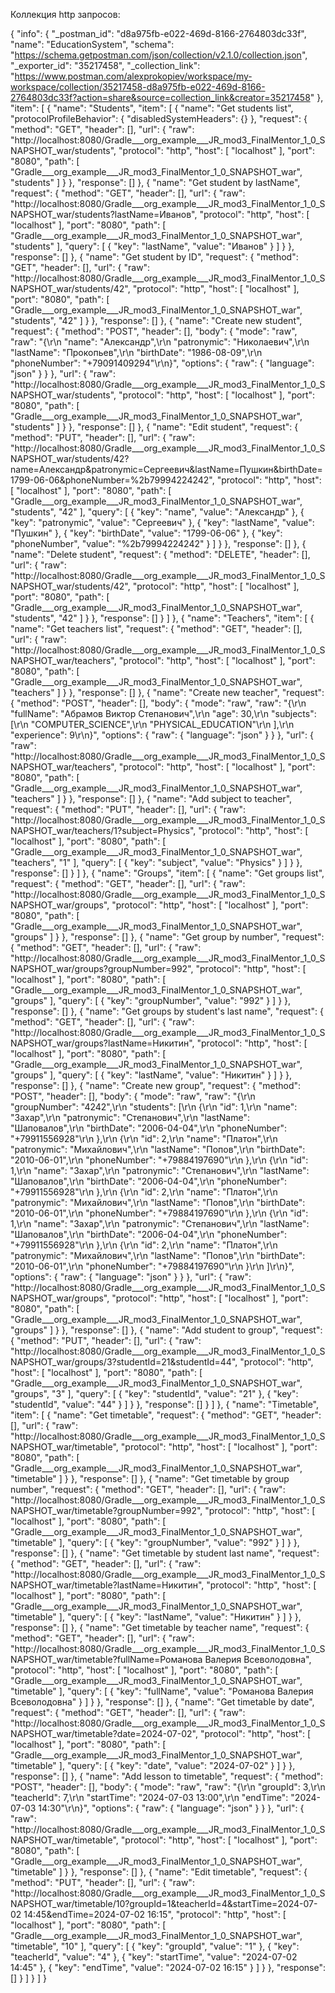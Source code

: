 Коллекция http запросов:

{
"info": {
"_postman_id": "d8a975fb-e022-469d-8166-2764803dc33f",
"name": "EducationSystem",
"schema": "https://schema.getpostman.com/json/collection/v2.1.0/collection.json",
"_exporter_id": "35217458",
"_collection_link": "https://www.postman.com/alexprokopiev/workspace/my-workspace/collection/35217458-d8a975fb-e022-469d-8166-2764803dc33f?action=share&source=collection_link&creator=35217458"
},
"item": [
{
"name": "Students",
"item": [
{
"name": "Get students list",
"protocolProfileBehavior": {
"disabledSystemHeaders": {}
},
"request": {
"method": "GET",
"header": [],
"url": {
"raw": "http://localhost:8080/Gradle___org_example___JR_mod3_FinalMentor_1_0_SNAPSHOT_war/students",
"protocol": "http",
"host": [
"localhost"
],
"port": "8080",
"path": [
"Gradle___org_example___JR_mod3_FinalMentor_1_0_SNAPSHOT_war",
"students"
]
}
},
"response": []
},
{
"name": "Get student by lastName",
"request": {
"method": "GET",
"header": [],
"url": {
"raw": "http://localhost:8080/Gradle___org_example___JR_mod3_FinalMentor_1_0_SNAPSHOT_war/students?lastName=Иванов",
"protocol": "http",
"host": [
"localhost"
],
"port": "8080",
"path": [
"Gradle___org_example___JR_mod3_FinalMentor_1_0_SNAPSHOT_war",
"students"
],
"query": [
{
"key": "lastName",
"value": "Иванов"
}
]
}
},
"response": []
},
{
"name": "Get student by ID",
"request": {
"method": "GET",
"header": [],
"url": {
"raw": "http://localhost:8080/Gradle___org_example___JR_mod3_FinalMentor_1_0_SNAPSHOT_war/students/42",
"protocol": "http",
"host": [
"localhost"
],
"port": "8080",
"path": [
"Gradle___org_example___JR_mod3_FinalMentor_1_0_SNAPSHOT_war",
"students",
"42"
]
}
},
"response": []
},
{
"name": "Create new student",
"request": {
"method": "POST",
"header": [],
"body": {
"mode": "raw",
"raw": "{\r\n    \"name\": \"Александр\",\r\n    \"patronymic\": \"Николаевич\",\r\n    \"lastName\": \"Прокопьев\",\r\n    \"birthDate\": \"1986-08-09\",\r\n    \"phoneNumber\": \"+79091409294\"\r\n}",
"options": {
"raw": {
"language": "json"
}
}
},
"url": {
"raw": "http://localhost:8080/Gradle___org_example___JR_mod3_FinalMentor_1_0_SNAPSHOT_war/students",
"protocol": "http",
"host": [
"localhost"
],
"port": "8080",
"path": [
"Gradle___org_example___JR_mod3_FinalMentor_1_0_SNAPSHOT_war",
"students"
]
}
},
"response": []
},
{
"name": "Edit student",
"request": {
"method": "PUT",
"header": [],
"url": {
"raw": "http://localhost:8080/Gradle___org_example___JR_mod3_FinalMentor_1_0_SNAPSHOT_war/students/42?name=Александр&patronymic=Сергеевич&lastName=Пушкин&birthDate=1799-06-06&phoneNumber=%2b79994224242",
"protocol": "http",
"host": [
"localhost"
],
"port": "8080",
"path": [
"Gradle___org_example___JR_mod3_FinalMentor_1_0_SNAPSHOT_war",
"students",
"42"
],
"query": [
{
"key": "name",
"value": "Александр"
},
{
"key": "patronymic",
"value": "Сергеевич"
},
{
"key": "lastName",
"value": "Пушкин"
},
{
"key": "birthDate",
"value": "1799-06-06"
},
{
"key": "phoneNumber",
"value": "%2b79994224242"
}
]
}
},
"response": []
},
{
"name": "Delete student",
"request": {
"method": "DELETE",
"header": [],
"url": {
"raw": "http://localhost:8080/Gradle___org_example___JR_mod3_FinalMentor_1_0_SNAPSHOT_war/students/42",
"protocol": "http",
"host": [
"localhost"
],
"port": "8080",
"path": [
"Gradle___org_example___JR_mod3_FinalMentor_1_0_SNAPSHOT_war",
"students",
"42"
]
}
},
"response": []
}
]
},
{
"name": "Teachers",
"item": [
{
"name": "Get teachers list",
"request": {
"method": "GET",
"header": [],
"url": {
"raw": "http://localhost:8080/Gradle___org_example___JR_mod3_FinalMentor_1_0_SNAPSHOT_war/teachers",
"protocol": "http",
"host": [
"localhost"
],
"port": "8080",
"path": [
"Gradle___org_example___JR_mod3_FinalMentor_1_0_SNAPSHOT_war",
"teachers"
]
}
},
"response": []
},
{
"name": "Create new teacher",
"request": {
"method": "POST",
"header": [],
"body": {
"mode": "raw",
"raw": "{\r\n    \"fullName\": \"Абрамов Виктор Степанович\",\r\n    \"age\": 30,\r\n    \"subjects\": [\r\n        \"COMPUTER_SCIENCE\",\r\n        \"PHYSICAL_EDUCATION\"\r\n    ],\r\n    \"experience\": 9\r\n}",
"options": {
"raw": {
"language": "json"
}
}
},
"url": {
"raw": "http://localhost:8080/Gradle___org_example___JR_mod3_FinalMentor_1_0_SNAPSHOT_war/teachers",
"protocol": "http",
"host": [
"localhost"
],
"port": "8080",
"path": [
"Gradle___org_example___JR_mod3_FinalMentor_1_0_SNAPSHOT_war",
"teachers"
]
}
},
"response": []
},
{
"name": "Add subject to teacher",
"request": {
"method": "PUT",
"header": [],
"url": {
"raw": "http://localhost:8080/Gradle___org_example___JR_mod3_FinalMentor_1_0_SNAPSHOT_war/teachers/1?subject=Physics",
"protocol": "http",
"host": [
"localhost"
],
"port": "8080",
"path": [
"Gradle___org_example___JR_mod3_FinalMentor_1_0_SNAPSHOT_war",
"teachers",
"1"
],
"query": [
{
"key": "subject",
"value": "Physics"
}
]
}
},
"response": []
}
]
},
{
"name": "Groups",
"item": [
{
"name": "Get groups list",
"request": {
"method": "GET",
"header": [],
"url": {
"raw": "http://localhost:8080/Gradle___org_example___JR_mod3_FinalMentor_1_0_SNAPSHOT_war/groups",
"protocol": "http",
"host": [
"localhost"
],
"port": "8080",
"path": [
"Gradle___org_example___JR_mod3_FinalMentor_1_0_SNAPSHOT_war",
"groups"
]
}
},
"response": []
},
{
"name": "Get group by number",
"request": {
"method": "GET",
"header": [],
"url": {
"raw": "http://localhost:8080/Gradle___org_example___JR_mod3_FinalMentor_1_0_SNAPSHOT_war/groups?groupNumber=992",
"protocol": "http",
"host": [
"localhost"
],
"port": "8080",
"path": [
"Gradle___org_example___JR_mod3_FinalMentor_1_0_SNAPSHOT_war",
"groups"
],
"query": [
{
"key": "groupNumber",
"value": "992"
}
]
}
},
"response": []
},
{
"name": "Get groups by student's last name",
"request": {
"method": "GET",
"header": [],
"url": {
"raw": "http://localhost:8080/Gradle___org_example___JR_mod3_FinalMentor_1_0_SNAPSHOT_war/groups?lastName=Никитин",
"protocol": "http",
"host": [
"localhost"
],
"port": "8080",
"path": [
"Gradle___org_example___JR_mod3_FinalMentor_1_0_SNAPSHOT_war",
"groups"
],
"query": [
{
"key": "lastName",
"value": "Никитин"
}
]
}
},
"response": []
},
{
"name": "Create new group",
"request": {
"method": "POST",
"header": [],
"body": {
"mode": "raw",
"raw": "{\r\n    \"groupNumber\": \"4242\",\r\n    \"students\": [\r\n        {\r\n            \"id\": 1,\r\n            \"name\": \"Захар\",\r\n            \"patronymic\": \"Степанович\",\r\n            \"lastName\": \"Шаповалов\",\r\n            \"birthDate\": \"2006-04-04\",\r\n            \"phoneNumber\": \"+79911556928\"\r\n        },\r\n        {\r\n            \"id\": 2,\r\n            \"name\": \"Платон\",\r\n            \"patronymic\": \"Михайлович\",\r\n            \"lastName\": \"Попов\",\r\n            \"birthDate\": \"2010-06-01\",\r\n            \"phoneNumber\": \"+79884197690\"\r\n        },\r\n        {\r\n            \"id\": 1,\r\n            \"name\": \"Захар\",\r\n            \"patronymic\": \"Степанович\",\r\n            \"lastName\": \"Шаповалов\",\r\n            \"birthDate\": \"2006-04-04\",\r\n            \"phoneNumber\": \"+79911556928\"\r\n        },\r\n        {\r\n            \"id\": 2,\r\n            \"name\": \"Платон\",\r\n            \"patronymic\": \"Михайлович\",\r\n            \"lastName\": \"Попов\",\r\n            \"birthDate\": \"2010-06-01\",\r\n            \"phoneNumber\": \"+79884197690\"\r\n        },\r\n        {\r\n            \"id\": 1,\r\n            \"name\": \"Захар\",\r\n            \"patronymic\": \"Степанович\",\r\n            \"lastName\": \"Шаповалов\",\r\n            \"birthDate\": \"2006-04-04\",\r\n            \"phoneNumber\": \"+79911556928\"\r\n        },\r\n        {\r\n            \"id\": 2,\r\n            \"name\": \"Платон\",\r\n            \"patronymic\": \"Михайлович\",\r\n            \"lastName\": \"Попов\",\r\n            \"birthDate\": \"2010-06-01\",\r\n            \"phoneNumber\": \"+79884197690\"\r\n        }\r\n    ]\r\n}",
"options": {
"raw": {
"language": "json"
}
}
},
"url": {
"raw": "http://localhost:8080/Gradle___org_example___JR_mod3_FinalMentor_1_0_SNAPSHOT_war/groups",
"protocol": "http",
"host": [
"localhost"
],
"port": "8080",
"path": [
"Gradle___org_example___JR_mod3_FinalMentor_1_0_SNAPSHOT_war",
"groups"
]
}
},
"response": []
},
{
"name": "Add student to group",
"request": {
"method": "PUT",
"header": [],
"url": {
"raw": "http://localhost:8080/Gradle___org_example___JR_mod3_FinalMentor_1_0_SNAPSHOT_war/groups/3?studentId=21&studentId=44",
"protocol": "http",
"host": [
"localhost"
],
"port": "8080",
"path": [
"Gradle___org_example___JR_mod3_FinalMentor_1_0_SNAPSHOT_war",
"groups",
"3"
],
"query": [
{
"key": "studentId",
"value": "21"
},
{
"key": "studentId",
"value": "44"
}
]
}
},
"response": []
}
]
},
{
"name": "Timetable",
"item": [
{
"name": "Get timetable",
"request": {
"method": "GET",
"header": [],
"url": {
"raw": "http://localhost:8080/Gradle___org_example___JR_mod3_FinalMentor_1_0_SNAPSHOT_war/timetable",
"protocol": "http",
"host": [
"localhost"
],
"port": "8080",
"path": [
"Gradle___org_example___JR_mod3_FinalMentor_1_0_SNAPSHOT_war",
"timetable"
]
}
},
"response": []
},
{
"name": "Get timetable by group number",
"request": {
"method": "GET",
"header": [],
"url": {
"raw": "http://localhost:8080/Gradle___org_example___JR_mod3_FinalMentor_1_0_SNAPSHOT_war/timetable?groupNumber=992",
"protocol": "http",
"host": [
"localhost"
],
"port": "8080",
"path": [
"Gradle___org_example___JR_mod3_FinalMentor_1_0_SNAPSHOT_war",
"timetable"
],
"query": [
{
"key": "groupNumber",
"value": "992"
}
]
}
},
"response": []
},
{
"name": "Get timetable by student last name",
"request": {
"method": "GET",
"header": [],
"url": {
"raw": "http://localhost:8080/Gradle___org_example___JR_mod3_FinalMentor_1_0_SNAPSHOT_war/timetable?lastName=Никитин",
"protocol": "http",
"host": [
"localhost"
],
"port": "8080",
"path": [
"Gradle___org_example___JR_mod3_FinalMentor_1_0_SNAPSHOT_war",
"timetable"
],
"query": [
{
"key": "lastName",
"value": "Никитин"
}
]
}
},
"response": []
},
{
"name": "Get timetable by teacher name",
"request": {
"method": "GET",
"header": [],
"url": {
"raw": "http://localhost:8080/Gradle___org_example___JR_mod3_FinalMentor_1_0_SNAPSHOT_war/timetable?fullName=Романова Валерия Всеволодовна",
"protocol": "http",
"host": [
"localhost"
],
"port": "8080",
"path": [
"Gradle___org_example___JR_mod3_FinalMentor_1_0_SNAPSHOT_war",
"timetable"
],
"query": [
{
"key": "fullName",
"value": "Романова Валерия Всеволодовна"
}
]
}
},
"response": []
},
{
"name": "Get timetable by date",
"request": {
"method": "GET",
"header": [],
"url": {
"raw": "http://localhost:8080/Gradle___org_example___JR_mod3_FinalMentor_1_0_SNAPSHOT_war/timetable?date=2024-07-02",
"protocol": "http",
"host": [
"localhost"
],
"port": "8080",
"path": [
"Gradle___org_example___JR_mod3_FinalMentor_1_0_SNAPSHOT_war",
"timetable"
],
"query": [
{
"key": "date",
"value": "2024-07-02"
}
]
}
},
"response": []
},
{
"name": "Add lesson to timetable",
"request": {
"method": "POST",
"header": [],
"body": {
"mode": "raw",
"raw": "{\r\n    \"groupId\": 3,\r\n    \"teacherId\": 7,\r\n    \"startTime\": \"2024-07-03 13:00\",\r\n    \"endTime\": \"2024-07-03 14:30\"\r\n}",
"options": {
"raw": {
"language": "json"
}
}
},
"url": {
"raw": "http://localhost:8080/Gradle___org_example___JR_mod3_FinalMentor_1_0_SNAPSHOT_war/timetable",
"protocol": "http",
"host": [
"localhost"
],
"port": "8080",
"path": [
"Gradle___org_example___JR_mod3_FinalMentor_1_0_SNAPSHOT_war",
"timetable"
]
}
},
"response": []
},
{
"name": "Edit timetable",
"request": {
"method": "PUT",
"header": [],
"url": {
"raw": "http://localhost:8080/Gradle___org_example___JR_mod3_FinalMentor_1_0_SNAPSHOT_war/timetable/10?groupId=1&teacherId=4&startTime=2024-07-02 14:45&endTime=2024-07-02 16:15",
"protocol": "http",
"host": [
"localhost"
],
"port": "8080",
"path": [
"Gradle___org_example___JR_mod3_FinalMentor_1_0_SNAPSHOT_war",
"timetable",
"10"
],
"query": [
{
"key": "groupId",
"value": "1"
},
{
"key": "teacherId",
"value": "4"
},
{
"key": "startTime",
"value": "2024-07-02 14:45"
},
{
"key": "endTime",
"value": "2024-07-02 16:15"
}
]
}
},
"response": []
}
]
}
]
}